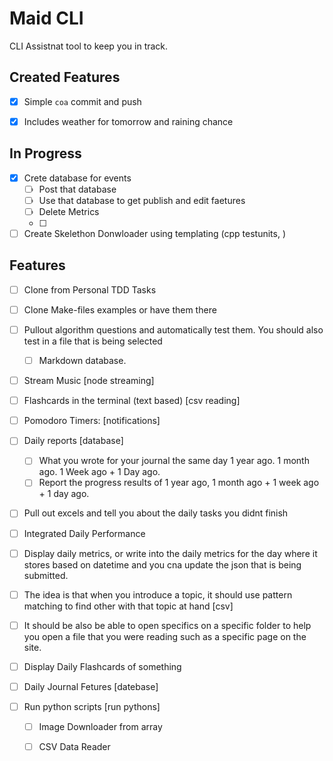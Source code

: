 # Maid CLI

CLI Assistnat tool to keep you in track.


## Created Features

- [x] Simple `coa` commit and push
- [x] Includes weather for tomorrow and raining chance


## In Progress

- [x] Crete database for events
  - [ ] Post that database
  - [ ] Use that database to get publish and edit faetures
  - [ ] Delete Metrics
  - [ ] 
- [ ] Create Skelethon Donwloader using templating (cpp testunits, ) 

## Features

- [ ] Clone from Personal TDD Tasks
- [ ] Clone Make-files examples or have them there


- [ ] Pullout algorithm questions and automatically test them. You should also test in a file that is being selected 
  - [ ] Markdown database.

- [ ] Stream Music [node streaming]
- [ ] Flashcards in the terminal (text based) [csv reading]
- [ ] Pomodoro Timers: [notifications]
- [ ] Daily reports [database]
  - [ ] What you wrote for your journal the same day 1 year ago. 1 month ago. 1 Week ago + 1 Day ago.
  - [ ] Report the progress results of 1 year ago, 1 month ago + 1 week ago + 1 day ago.
- [ ] Pull out excels and tell you about the daily tasks you didnt finish
- [ ] Integrated Daily Performance
- [ ] Display daily metrics, or write into the daily metrics for the day where it stores based on datetime and you cna update the json that is being submitted.
- [ ] The idea is that when you introduce a topic, it should use pattern matching to find other with that topic at hand [csv]
- [ ] It should be also be able to open specifics on a specific folder to help you open a file that you were reading such as a specific page on the site.
- [ ] Display Daily Flashcards of something
- [ ] Daily Journal Fetures [datebase]
- [ ] Run python scripts [run pythons]
  - [ ] Image Downloader from array
  - [ ] CSV Data Reader



